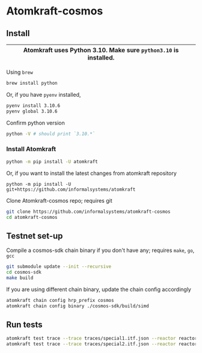 # Atomkraft-cosmos

## Install

| Atomkraft uses Python 3.10. Make sure `python3.10` is installed. |
| ---------------------------------------------------------------- |

Using `brew`

```sh
brew install python
```

Or, if you have `pyenv` installed,

```sh
pyenv install 3.10.6
pyenv global 3.10.6
```

Confirm python version

```sh
python -V # should print `3.10.*`

```

### Install Atomkraft

```sh
python -m pip install -U atomkraft
```

Or, if you want to install the latest changes from atomkraft repository

```
python -m pip install -U git+https://github.com/informalsystems/atomkraft
```

Clone Atomkraft-cosmos repo; requires git

```sh
git clone https://github.com/informalsystems/atomkraft-cosmos
cd atomkraft-cosmos
```

## Testnet set-up

Compile a cosmos-sdk chain binary if you don't have any; requires `make`, `go`, `gcc`

```sh
git submodule update --init --recursive
cd cosmos-sdk
make build
```

If you are using different chain binary, update the chain config accordingly

```sh
atomkraft chain config hrp_prefix cosmos
atomkraft chain config binary ./cosmos-sdk/build/simd
```

## Run tests

```sh
atomkraft test trace --trace traces/special1.itf.json --reactor reactors/reactor.py --keypath action_taken.action_type
atomkraft test trace --trace traces/special2.itf.json --reactor reactors/reactor.py --keypath action_taken.action_type
```
